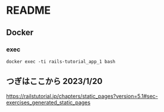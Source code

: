 # README

## Docker
### exec
```docker exec -ti rails-tutorial_app_1 bash```

## つぎはここから 2023/1/20
https://railstutorial.jp/chapters/static_pages?version=5.1#sec-exercises_generated_static_pages